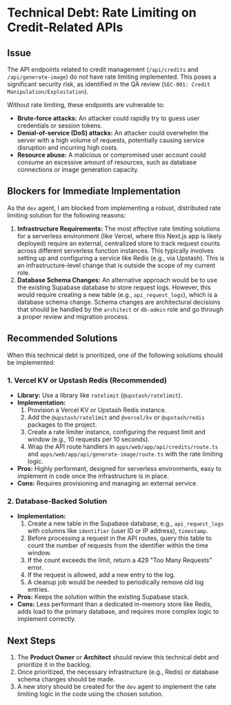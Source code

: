 # Technical Debt: Rate Limiting on Credit-Related APIs

## Issue

The API endpoints related to credit management (`/api/credits` and `/api/generate-image`) do not have rate limiting implemented. This poses a significant security risk, as identified in the QA review (`SEC-001: Credit Manipulation/Exploitation`).

Without rate limiting, these endpoints are vulnerable to:
-   **Brute-force attacks:** An attacker could rapidly try to guess user credentials or session tokens.
-   **Denial-of-service (DoS) attacks:** An attacker could overwhelm the server with a high volume of requests, potentially causing service disruption and incurring high costs.
-   **Resource abuse:** A malicious or compromised user account could consume an excessive amount of resources, such as database connections or image generation capacity.

## Blockers for Immediate Implementation

As the `dev` agent, I am blocked from implementing a robust, distributed rate limiting solution for the following reasons:

1.  **Infrastructure Requirements:** The most effective rate limiting solutions for a serverless environment (like Vercel, where this Next.js app is likely deployed) require an external, centralized store to track request counts across different serverless function instances. This typically involves setting up and configuring a service like Redis (e.g., via Upstash). This is an infrastructure-level change that is outside the scope of my current role.
2.  **Database Schema Changes:** An alternative approach would be to use the existing Supabase database to store request logs. However, this would require creating a new table (e.g., `api_request_logs`), which is a database schema change. Schema changes are architectural decisions that should be handled by the `architect` or `db-admin` role and go through a proper review and migration process.

## Recommended Solutions

When this technical debt is prioritized, one of the following solutions should be implemented:

### 1. Vercel KV or Upstash Redis (Recommended)

-   **Library:** Use a library like `ratelimit` (`@upstash/ratelimit`).
-   **Implementation:**
    1.  Provision a Vercel KV or Upstash Redis instance.
    2.  Add the `@upstash/ratelimit` and `@vercel/kv` or `@upstash/redis` packages to the project.
    3.  Create a rate limiter instance, configuring the request limit and window (e.g., 10 requests per 10 seconds).
    4.  Wrap the API route handlers in `apps/web/app/api/credits/route.ts` and `apps/web/app/api/generate-image/route.ts` with the rate limiting logic.
-   **Pros:** Highly performant, designed for serverless environments, easy to implement in code once the infrastructure is in place.
-   **Cons:** Requires provisioning and managing an external service.

### 2. Database-Backed Solution

-   **Implementation:**
    1.  Create a new table in the Supabase database, e.g., `api_request_logs` with columns like `identifier` (user ID or IP address), `timestamp`.
    2.  Before processing a request in the API routes, query this table to count the number of requests from the identifier within the time window.
    3.  If the count exceeds the limit, return a 429 "Too Many Requests" error.
    4.  If the request is allowed, add a new entry to the log.
    5.  A cleanup job would be needed to periodically remove old log entries.
-   **Pros:** Keeps the solution within the existing Supabase stack.
-   **Cons:** Less performant than a dedicated in-memory store like Redis, adds load to the primary database, and requires more complex logic to implement correctly.

## Next Steps

1.  The **Product Owner** or **Architect** should review this technical debt and prioritize it in the backlog.
2.  Once prioritized, the necessary infrastructure (e.g., Redis) or database schema changes should be made.
3.  A new story should be created for the `dev` agent to implement the rate limiting logic in the code using the chosen solution.

